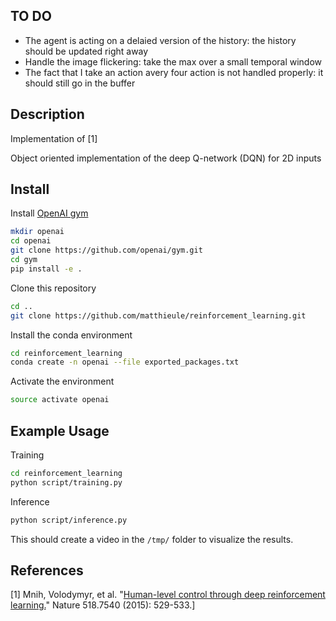 ## TO DO

- The agent is acting on a delaied version of the history: the history should
be updated right away
- Handle the image flickering: take the max over a small temporal window
- The fact that I take an action avery four action is not handled properly: it
  should still go in the buffer

## Description

Implementation of [1]

Object oriented implementation of the deep Q-network (DQN) for 2D inputs

## Install

Install [OpenAI gym](https://github.com/openai/gym)

```bash
mkdir openai
cd openai
git clone https://github.com/openai/gym.git
cd gym
pip install -e .
```

Clone this repository

```bash
cd ..
git clone https://github.com/matthieule/reinforcement_learning.git
```

Install the conda environment

```bash
cd reinforcement_learning
conda create -n openai --file exported_packages.txt
```

Activate the environment

```bash
source activate openai
```

## Example Usage

Training

```bash
cd reinforcement_learning
python script/training.py
```

Inference

```bash
python script/inference.py
```

This should create a video in the `/tmp/` folder to visualize the results.

## References

[1] Mnih, Volodymyr, et al. "[Human-level control through deep reinforcement learning.](http://www.davidqiu.com:8888/research/nature14236.pdf)" Nature 518.7540 (2015): 529-533.]


